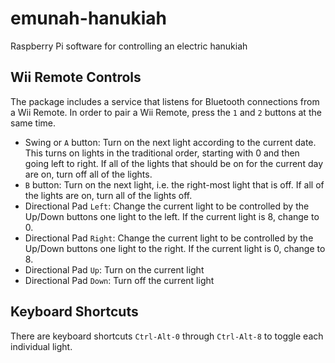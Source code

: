 # emunah-hanukiah
Raspberry Pi software for controlling an electric hanukiah

## Wii Remote Controls

The package includes a service that listens for Bluetooth connections from a Wii Remote. In order to pair a Wii Remote, press the `1` and `2` buttons at the same time.

* Swing or `A` button: Turn on the next light according to the current date. This turns on lights in the traditional order, starting with 0 and then going left to right. If all of the lights that should be on for the current day are on, turn off all of the lights.
* `B` button: Turn on the next light, i.e. the right-most light that is off. If all of the lights are on, turn all of the lights off.
* Directional Pad `Left`: Change the current light to be controlled by the Up/Down buttons one light to the left. If the current light is 8, change to 0.
* Directional Pad `Right`: Change the current light to be controlled by the Up/Down buttons one light to the right. If the current light is 0, change to 8.
* Directional Pad `Up`: Turn on the current light
* Directional Pad `Down`: Turn off the current light


## Keyboard Shortcuts

There are keyboard shortcuts `Ctrl-Alt-0` through `Ctrl-Alt-8` to toggle each individual light.
